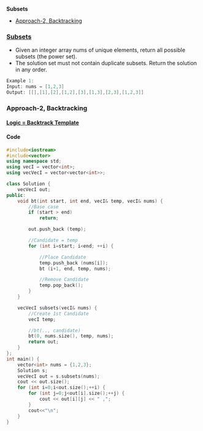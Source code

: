 **Subsets**
- [Approach-2, Backtracking](#bt)

### [Subsets](https://leetcode.com/problems/subsets/description/)
- Given an integer array nums of unique elements, return all possible subsets (the power set).
- The solution set must not contain duplicate subsets. Return the solution in any order.
```c
Example 1:
Input: nums = [1,2,3]
Output: [[],[1],[2],[1,2],[3],[1,3],[2,3],[1,2,3]]
```

### Approach-2, Backtracking
#### [Logic = Backtrack Template](DS_Questions/Algorithms/Backtracking#tem)
#### Code
```cpp
#include<iostream>
#include<vector>
using namespace std;
using vecI = vector<int>;
using vecVecI = vector<vector<int>>;

class Solution {
    vecVecI out;
public:
    void bt(int start, int end, vecI& temp, vecI& nums) {
        //Base case
        if (start > end)
            return;

        out.push_back (temp);

        //Candidate = temp
        for (int i=start; i<end; ++i) {

            //Place Candidate
            temp.push_back (nums[i]);
            bt (i+1, end, temp, nums);

            //Remove Candidate
            temp.pop_back();
        }
    }

    vecVecI subsets(vecI& nums) {
        //Create 1st Candidate
        vecI temp;

        //bt(.., candidate)
        bt(0, nums.size(), temp, nums);
        return out;
    }
};
int main() {
    vector<int> nums = {1,2,3};
    Solution s;
    vecVecI out = s.subsets(nums);
    cout << out.size();
    for (int i=0;i<out.size();++i) {
        for (int j=0;j<out[i].size();++j) {
            cout << out[i][j] << " ,";
        }
        cout<<"\n";
    }
}
```
